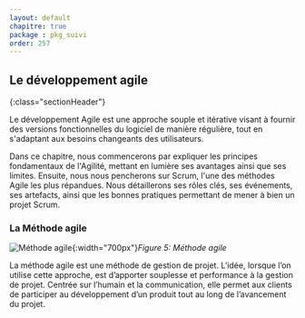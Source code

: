 ```yaml
---
layout: default
chapitre: true
package : pkg_suivi
order: 257
---
```



## Le développement agile  
{:class="sectionHeader"}

<!-- note -->

Le développement Agile est une approche souple et itérative visant à fournir des versions fonctionnelles du logiciel de manière régulière, tout en s'adaptant aux besoins changeants des utilisateurs.

Dans ce chapitre, nous commencerons par expliquer les principes fondamentaux de l'Agilité, mettant en lumière ses avantages ainsi que ses limites. Ensuite, nous nous pencherons sur Scrum, l'une des méthodes Agile les plus répandues. Nous détaillerons ses rôles clés, ses événements, ses artefacts, ainsi que les bonnes pratiques permettant de mener à bien un projet Scrum.

<!-- new slide -->

### La Méthode agile

![Méthode agile](/soli-lms/pkg_suivi/developpement-agile/images/agile-methode.png){:width="700px"}*Figure 5: Méthode agile*

La méthode agile est une méthode de gestion de projet. L’idée, lorsque l’on utilise cette approche, est d’apporter souplesse et performance à la gestion de projet. Centrée sur l’humain et la communication, elle permet aux clients de participer au développement d’un produit tout au long de l’avancement du projet.

<!-- new slide -->